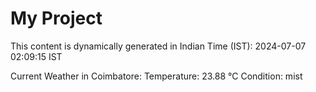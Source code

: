 # My Project

This content is dynamically generated in Indian Time (IST): 2024-07-07 02:09:15 IST


Current Weather in Coimbatore:
Temperature: 23.88 °C
Condition: mist
